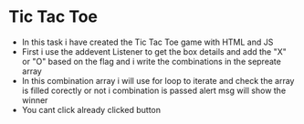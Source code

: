 <h1>Tic Tac Toe</h1>
<ul>
  <li>In this task i have created the Tic Tac Toe game with HTML and JS</li>
  <li>First i use the addevent Listener to get the box details and add the "X" or "O" based on the flag and i write the combinations in the sepreate array</li>
  <li>In this combination array i will use for loop to iterate and check the array is filled corectly or not i combination is passed alert msg will show the winner</li>
  <li>You cant click already clicked button</li>
</ul>
